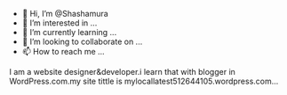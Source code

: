 - 👋 Hi, I’m @Shashamura
- 👀 I’m interested in ...
- 🌱 I’m currently learning ...
- 💞️ I’m looking to collaborate on ...
- 📫 How to reach me ...

<!---
Shashamura/Shashamura is a ✨ special ✨ repository because its `README.md` (this file) appears on your GitHub profile.
You can click the Preview link to take a look at your changes.
--->
I am a website designer&developer.i learn that with blogger in WordPress.com.my site tittle is mylocallatest512644105.wordpress.com...
